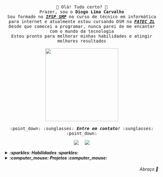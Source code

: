 <p align="center">
  <br><br>
  <samp>
    👋 Olá! Tudo certo? 👋
    <br>Prazer, sou o <b>Diogo Lima Carvalho</b>
      <br>Sou formado no <b><em><a href="http://smp.ifsp.edu.br/" target="_blank">IFSP SMP</a></em></b> no curso de técnico em informática para internet e atualmente estou cursando DSM na <em><b><a href="http://www.fateczl.edu.br/inicio" target="_blank"> FATEC ZL</a></em></b>
    <br>Desde que comecei a programar, nunca parei de me encantar com o mundo da tecnologia
    <br>Estou pronto para melhorar minhas habilidades e atingir melhores resultados <br><br>
    <!-- dois gifs, não sei qual escolher grrr -->
    <img src="https://user-images.githubusercontent.com/84794798/179981920-daa8053e-98dc-4421-a0f1-a74bf56983fa.gif" width="240px" align="center">
    <!-- <img src="https://user-images.githubusercontent.com/84794798/179981670-4bd201b4-2cac-4314-9ed2-e0373ff93c44.gif" width="240px" align="center"> -->
    <br><br>:point_down: :sunglasses: <em><b>Entre em contato!</em></b> :sunglasses: :point_down: 
  </samp>
</p>

<p align='center'>
  <a href="https://www.linkedin.com/in/diogo-lima-carvalho/" target="_blank" ><img src="https://img.shields.io/badge/linkedin-%230077B5.svg?&style=for-the-badge&logo=linkedin&logoColor=white"></a>&nbsp;&nbsp;&nbsp;&nbsp;
  <a href="mailto:diogo.carvalho.lc@gmail.com" target="_blank"><img src="https://img.shields.io/badge/gmail-%23D14836.svg?&style=for-the-badge&logo=gmail&logoColor=white" /></a>
</p>

<details>
  <summary><b> <em>:sparkles: Habilidades :sparkles:</em></b></summary>
  <p>   </p>
&nbsp;&nbsp;&nbsp;&nbsp;<img src="https://img.shields.io/badge/html5%20-%23e34f26.svg?&style=for-the-badge&logo=html5&logoColor=white" />&nbsp;
<img src="https://img.shields.io/badge/CSS3-1572B6?&style=for-the-badge&logo=css3&logoColor=white" />&nbsp;
<img src="https://img.shields.io/badge/JavaScript-F7DF1E?style=for-the-badge&logo=javascript&logoColor=black" />&nbsp;
<img src="https://img.shields.io/badge/Bootstrap5-5849be?style=for-the-badge&logo=Bootstrap&logoColor=white" />&nbsp;
<img src="https://img.shields.io/badge/VSCode-0078D4?style=for-the-badge&logo=visual%20studio%20code&logoColor=white" />&nbsp;
<img src="https://img.shields.io/badge/-GitHub-171515?style=for-the-badge&logo=github" />&nbsp;
<img src="https://img.shields.io/badge/GIT-E44C30?style=for-the-badge&logo=git&logoColor=white">&nbsp;
<img src="https://img.shields.io/badge/My%20SQL-D97904?style=for-the-badge&logo=mysql&logoColor=white">
</details>

<details>
  <summary><b><em>:computer_mouse: Projetos	:computer_mouse:</em></b></summary><p>   </p>
  
<table>
<tr>
<th align="center" width="200px"><p>🛒</p></th>
<th align="center" width="200px"><p>🙋‍</p></th>
<th align="center" width="200px"><p>📄</p></th>
<th align="center" width="200px"><p>✏️</p></th>
<th align="center" width="200px"><p>❓</p></th>
</tr>
  
<tr>
<td align="center" ><a href="https://github.com/DiogoLCarvalho/projeto-eCommerce" target="_blank">E-commerce</a></td>
<td align="center" ><a href="https://github.com/DiogoLCarvalho/projeto-portfolio" target="_blank">Portfólio</a></td>
<td align="center" ><a href="https://github.com/DiogoLCarvalho/projeto-To-Do-List" target="_blank">Lista de tarefas</a></td>
<td align="center" ><a href="https://github.com/DiogoLCarvalho/projeto-validacao-de-formulario" target="_blank">Validação de formulário</a></td>
<td align="center" ><a href="https://github.com/DiogoLCarvalho/projeto-jogo-da-memoria" target="_blank">Jogo da memória</a></td>
</tr>
  
  <tr>
<th align="center" width="200px" height="0.7"> </th>
<th align="center" width="200px" height="0.7"> </th>
<th align="center" width="200px" height="0.7"> </th>
<th align="center" width="200px" height="0.7"> </th>
<th align="center" width="200px" height="0.7"> </th>
</tr>
  
<tr>
<th align="center" width="200px"><p>💠</p></th>
<th align="center" width="200px"><p>💻</p></th>
<th align="center" width="200px"><p>📱</p></th>
<th align="center" width="200px"><p>⏳</p></th>
<th align="center" width="200px"><p>👊</p></th>
</tr>
  
<tr>
<td align="center" ><a href="https://github.com/DiogoLCarvalho/socieloo" target="_blank">Socieloo</a></td>
<td align="center" ><a href="https://github.com/DiogoLCarvalho/projeto-site-fatec" target="_blank">Site Fatec ZL</a></td>
<td align="center" ><a href="https://github.com/DiogoLCarvalho/mini-projetos" target="_blank">Mini Projetos</a></td>
<td align="center" ><a href="https://github.com/DiogoLCarvalho/projeto-timer" target="_blank">Timer JS</a></td>
<td align="center" ><a href="https://github.com/DiogoLCarvalho/projeto-marvel" target="_blank">Jogo da Marvel</a></td>
</tr>
  
</table>
  
</details>



<h6 align='right'>Abraço 🤗</h6> 
